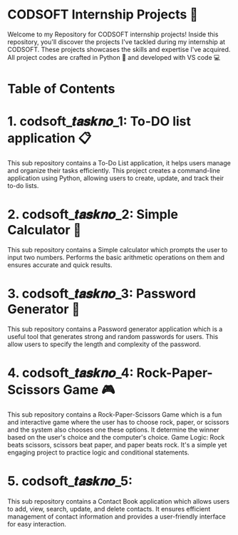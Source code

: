 # CODSOFT Internship Projects 📁
Welcome to my Repository for CODSOFT internship projects! Inside this repository, you'll discover the projects I've tackled during my internship at CODSOFT. These projects showcases the skills and expertise I've acquired. All project codes are crafted in Python 🐍 and developed with VS code 💻

# Table of Contents

# 1. codsoft_𝒕𝒂𝒔𝒌𝒏𝒐_1: To-DO list application 📋
This sub repository contains a To-Do List application, it helps users manage and organize their tasks efficiently. This project creates a command-line application using Python, allowing users to create, update, and track their to-do lists.
# 2. codsoft_𝒕𝒂𝒔𝒌𝒏𝒐_2: Simple Calculator 🧮
This sub repository contains a Simple calculator which prompts the user to input two numbers. Performs the basic arithmetic operations on them and ensures accurate and quick results.
# 3. codsoft_𝒕𝒂𝒔𝒌𝒏𝒐_3: Password Generator 🔐
This sub repository contains a Password generator application which is a useful tool that generates strong and random passwords for users. This allow users to specify the length and complexity of the password.
# 4. codsoft_𝒕𝒂𝒔𝒌𝒏𝒐_4: Rock-Paper-Scissors Game 🎮
This sub repository contains a Rock-Paper-Scissors Game which is a fun and interactive game where the user has to choose rock, paper, or scissors and the system also chooses one these options. It determine the winner based on the user's choice and the computer's choice. Game Logic: Rock beats scissors, scissors beat paper, and paper beats rock. It's a simple yet engaging project to practice logic and conditional statements.
# 5. codsoft_𝒕𝒂𝒔𝒌𝒏𝒐_5: 
This sub repository contains a Contact Book application which allows users to add, view, search, update, and delete contacts.
It ensures efficient management of contact information and provides a user-friendly interface for easy interaction.
